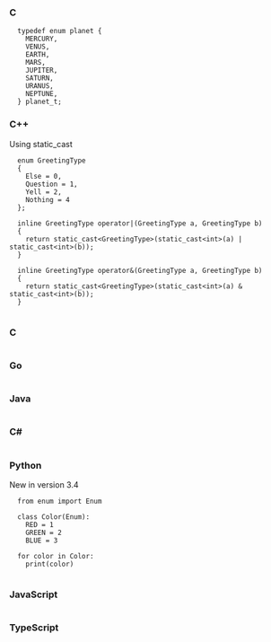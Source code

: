 ### C
```
  typedef enum planet {
    MERCURY,
    VENUS,
    EARTH,
    MARS,
    JUPITER,
    SATURN,
    URANUS,
    NEPTUNE,
  } planet_t;

```  

### C++
Using static_cast<T>
```
  enum GreetingType
  {
    Else = 0,
    Question = 1,
    Yell = 2,
    Nothing = 4
  };

  inline GreetingType operator|(GreetingType a, GreetingType b)
  {
    return static_cast<GreetingType>(static_cast<int>(a) | static_cast<int>(b));
  }

  inline GreetingType operator&(GreetingType a, GreetingType b)
  {
    return static_cast<GreetingType>(static_cast<int>(a) & static_cast<int>(b));
  }


```
### C
```

```

### Go
```
```
### Java
```

```


### C#
```  

```
### Python
New in version 3.4

```
  from enum import Enum

  class Color(Enum):
    RED = 1
    GREEN = 2
    BLUE = 3

  for color in Color:
    print(color)
    
```


### JavaScript
```
```
### TypeScript
```
```